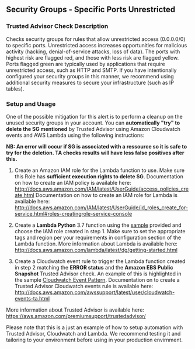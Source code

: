 ## Security Groups - Specific Ports Unrestricted

### Trusted Advisor Check Description
Checks security groups for rules that allow unrestricted access (0.0.0.0/0) to specific ports. Unrestricted access increases opportunities for malicious activity (hacking, denial-of-service attacks, loss of data). The ports with highest risk are flagged red, and those with less risk are flagged yellow. Ports flagged green are typically used by applications that require unrestricted access, such as HTTP and SMTP. 
If you have intentionally configured your security groups in this manner, we recommend using additional security measures to secure your infrastructure (such as IP tables). 

### Setup and Usage
One of the possible mitigation for this alert is to perform a cleanup on the unused security groups in your account. You can **automatically "try" to delete the SG mentioned** by Trusted Advisor using Amazon Cloudwatch events and AWS Lambda using the following instructions:

**NB: An error will occur if SG is associated with a ressource so it is safe to try for the deletion. TA checks results will have less false positives after this.**

1. Create an Amazon IAM role for the Lambda function to use. Make sure this Role has **sufficient execution rights to delete SG**.
Documentation on how to create an IAM policy is available here: http://docs.aws.amazon.com/IAM/latest/UserGuide/access_policies_create.html
Documentation on how to create an IAM role for Lambda is available here: http://docs.aws.amazon.com/IAM/latest/UserGuide/id_roles_create_for-service.html#roles-creatingrole-service-console

2. Create a **Lambda Python** 3.7 function using the [sample](SecurityGroupCleanup.py) provided and choose the IAM role created in step 1. Make sure to set the appropriate tags and region per your requirements in configuration section of the Lambda function. 
More information about Lambda is available here: http://docs.aws.amazon.com/lambda/latest/dg/getting-started.html

3. Create a Cloudwatch event rule to trigger the Lambda function created in step 2 matching the **ERROR status** and the **Amazon EBS Public Snapshot** Trusted Advisor check. An example of this is highlighted in the sample [Cloudwatch Event Pattern](eventsample_securitygroupspecportunrestr.json).
Documentation on to create a Trusted Advisor Cloudwatch events rule is available here: http://docs.aws.amazon.com/awssupport/latest/user/cloudwatch-events-ta.html

More information about Trusted Advisor is available here: https://aws.amazon.com/premiumsupport/trustedadvisor/

Please note that this is a just an example of how to setup automation with Trusted Advisor, Cloudwatch and Lambda. We recommend testing it and tailoring to your environment before using in your production envirnment. 

